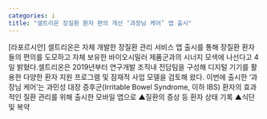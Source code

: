 ```yaml
---
categories: i
title: "셀트리온 장질환 환자 편의 개선 ‘과장님 케어’ 앱 출시"
---
```

[라포르시안] 셀트리온은 자체 개발한 장질환 관리 서비스 앱 출시를 통해 장질환 환자들의 편의를 도모하고 자체 보유한 바이오시밀러 제품군과의 시너지 모색에 나선다고 4일 밝혔다.셀트리온은 2019년부터 연구개발 조직내 전담팀을 구성해 디지털 기기를 활용한 다양한 환자 지원 프로그램 및 잠재적 사업 모델을 검토해 왔다. 이번에 출시한 ‘과장님 케어’는 과민성 대장 증후군(Irritable Bowel Syndrome, 이하 IBS) 환자의 효과적인 질환 관리를 위해 출시한 모바일 앱으로 ▲질환의 증상 등 환자 상태 기록 ▲식단 및 복약